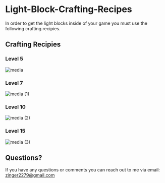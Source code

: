 # Light-Block-Crafting-Recipes
In order to get the light blocks inside of your game you must use the following crafting
recipies.
## Crafting Recipies
### Level 5

![media](https://github.com/user-attachments/assets/deb50c8b-7286-4e41-b0fe-5153c34177c0)

### Level 7

![media (1)](https://github.com/user-attachments/assets/b238e201-eea9-468c-a8aa-e569555eadcd)

    
### Level 10
    
![media (2)](https://github.com/user-attachments/assets/ec4fef9c-f71a-471a-9203-1fa0b30bfa81)

### Level 15
![media (3)](https://github.com/user-attachments/assets/6423b412-2e13-41f4-94cc-ce562dc86597)
## Questions?
If you have any questions or comments you can reach out to me via email: zinger2279@gmail.com
